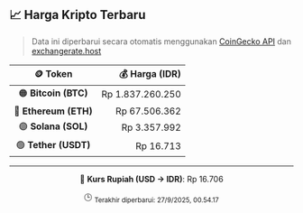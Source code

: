 

<!-- HARGA_KRIPTO -->
## 📈 Harga Kripto Terbaru

> Data ini diperbarui secara otomatis menggunakan [CoinGecko API](https://www.coingecko.com/) dan [exchangerate.host](https://exchangerate.host/)

<div align="center">

| 🪙 Token | 💰 Harga (IDR) |
|:------:|---------------:|
| 🟠 **Bitcoin (BTC)**   | Rp 1.837.260.250 |
| 🔵 **Ethereum (ETH)**  | Rp 67.506.362 |
| 🟣 **Solana (SOL)**    | Rp 3.357.992 |
| 🟢 **Tether (USDT)**   | Rp 16.713 |

---

💱 **Kurs Rupiah (USD → IDR)**: Rp 16.706

🕒 <sub>Terakhir diperbarui: 27/9/2025, 00.54.17</sub>

</div>
<!-- /HARGA_KRIPTO -->